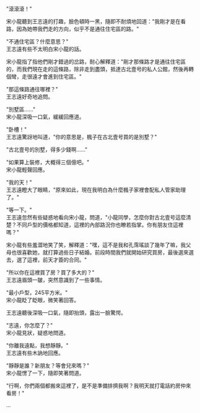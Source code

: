 "滾滾滾！"

宋小龍聽到王志遠的打趣，臉色頓時一黑，隨即不耐煩地回道："我剛才是在看路，因為她帶我們走的方向，似乎不是通往住宅區的路。"

"不通住宅區？什麼意思？"  
王志遠有些不太明白宋小龍的話。

宋小龍指了指他們剛才錯過的岔路，耐心解釋道："剛才那條路才是通往住宅區的，而我們現在走的這條路，除非走到盡頭，抵達古北壹号的私人公館，然後再轉個彎，走很遠才會進到住宅區。"

"那這條路通往哪裡？"  
王志遠好奇地追問。

"別墅區……"  
宋小龍深吸一口氣，緩緩回應道。

"卧槽！"  
王志遠驚訝地叫道，"你的意思是，楓子在古北壹号買的是別墅？"

"古北壹号的別墅，得多少錢啊……"  

"如果算上裝修，大概得三個億吧。"  
宋小龍輕聲回應。

"我的天！"  
王志遠瞪大了眼睛，"原來如此，現在我明白為什麼楓子家裡會配私人管家助理了。"

"等一下。"  
王志遠忽然有些疑惑地看向宋小龍，問道，"小龍同學，怎麼你對古北壹号這麼清楚？不同戶型的價格都知道，這裡的內部路況你也瞭若指掌。你有朋友住這裡嗎？"

宋小龍有些羞澀地笑了笑，解釋道："嘿，這不是我和孔霈瑤談了幾年了嘛，我父母也很喜歡她，就打算過些日子結婚。前段時間我們就開始研究買房，最後選來選去，選了這裡，前天才簽的合同。"

"所以你在這裡買了房？買了多大的？"  
王志遠眉頭一皺，突然意識到了一些事情。

"最小戶型，245平方米。"  
宋小龍眨了眨眼，微笑著回答。

王志遠聽後深吸一口氣，隨即抬頭，露出一臉驚愕。

"志遠，你怎麼了？"  
宋小龍見狀，疑惑地問道。

"你離我遠點，我想靜靜。"  
王志遠有些木訥地回應。

"靜靜是誰？新朋友？等會兒來嗎？"  
宋小龍愣了一下，隨即笑著問道。

"行啊，你們兩個都搬來這裡了，是不是準備排擠我啊？我明天就打電話約房仲來看房！"

...